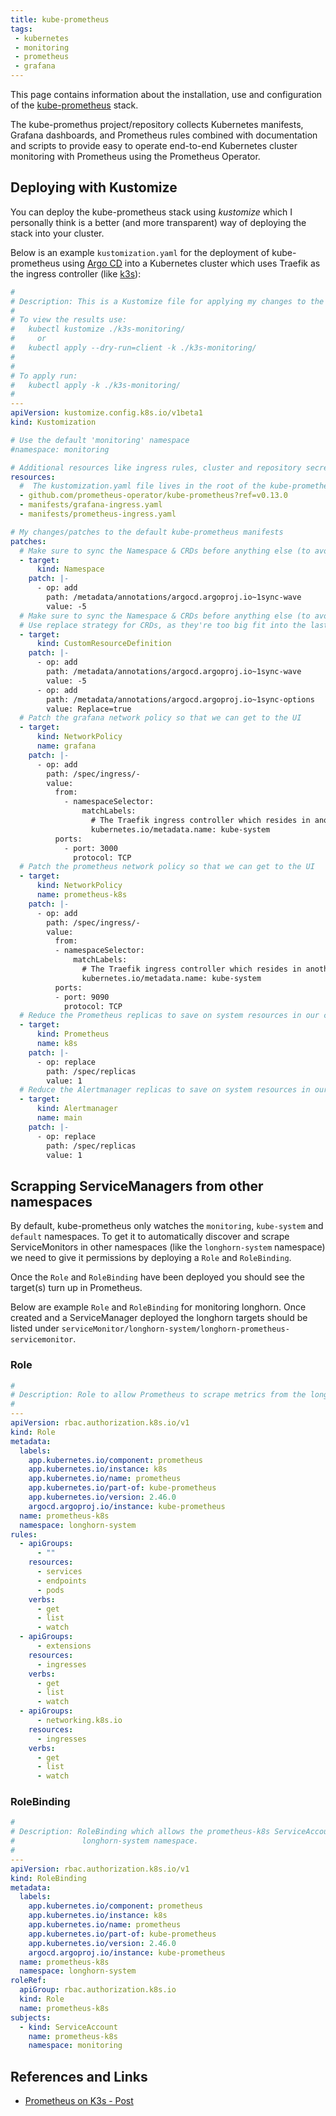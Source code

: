 ```yaml
---
title: kube-prometheus
tags:
 - kubernetes
 - monitoring
 - prometheus
 - grafana
---
```


This page contains information about the installation, use and configuration of the 
[kube-prometheus](https://github.com/prometheus-operator/kube-prometheus/tree/release-0.13?tab=readme-ov-file) stack.
<!--more-->
The kube-promethus project/repository collects Kubernetes manifests, Grafana dashboards, 
and Prometheus rules combined with documentation and scripts to provide easy to operate end-to-end Kubernetes cluster 
monitoring with Prometheus using the Prometheus Operator.

## Deploying with Kustomize

You can deploy the kube-prometheus stack using _kustomize_ which I personally think is a better (and more transparent) way 
of deploying the stack into your cluster.

Below is an example `kustomization.yaml` for the deployment of kube-prometheus using [Argo CD](./argo_cd.) into a Kubernetes 
cluster which uses Traefik as the ingress controller (like [k3s](../kubernetes/k3s)):

```yaml
#
# Description: This is a Kustomize file for applying my changes to the default kube-prometheus manifests.
#
# To view the results use:
#   kubectl kustomize ./k3s-monitoring/
#     or
#   kubectl apply --dry-run=client -k ./k3s-monitoring/
#
#
# To apply run:
#   kubectl apply -k ./k3s-monitoring/
#
---
apiVersion: kustomize.config.k8s.io/v1beta1
kind: Kustomization

# Use the default 'monitoring' namespace
#namespace: monitoring

# Additional resources like ingress rules, cluster and repository secrets.
resources:
  #  The kustomization.yaml file lives in the root of the kube-prometheus git repo
  - github.com/prometheus-operator/kube-prometheus?ref=v0.13.0
  - manifests/grafana-ingress.yaml
  - manifests/prometheus-ingress.yaml

# My changes/patches to the default kube-prometheus manifests
patches:
  # Make sure to sync the Namespace & CRDs before anything else (to avoid sync failures)
  - target:
      kind: Namespace
    patch: |-
      - op: add
        path: /metadata/annotations/argocd.argoproj.io~1sync-wave
        value: -5
  # Make sure to sync the Namespace & CRDs before anything else (to avoid sync failures)
  # Use replace strategy for CRDs, as they're too big fit into the last-applied-configuration annotation that kubectl apply wants to use
  - target:
      kind: CustomResourceDefinition
    patch: |-
      - op: add
        path: /metadata/annotations/argocd.argoproj.io~1sync-wave
        value: -5
      - op: add
        path: /metadata/annotations/argocd.argoproj.io~1sync-options
        value: Replace=true
  # Patch the grafana network policy so that we can get to the UI
  - target:
      kind: NetworkPolicy
      name: grafana
    patch: |-
      - op: add
        path: /spec/ingress/-
        value:
          from:
            - namespaceSelector:
                matchLabels:
                  # The Traefik ingress controller which resides in another namespace
                  kubernetes.io/metadata.name: kube-system
          ports:
            - port: 3000
              protocol: TCP
  # Patch the prometheus network policy so that we can get to the UI
  - target:
      kind: NetworkPolicy
      name: prometheus-k8s
    patch: |-
      - op: add
        path: /spec/ingress/-
        value:
          from:
          - namespaceSelector:
              matchLabels:
                # The Traefik ingress controller which resides in another namespace
                kubernetes.io/metadata.name: kube-system
          ports:
          - port: 9090
            protocol: TCP
  # Reduce the Prometheus replicas to save on system resources in our cluster
  - target:
      kind: Prometheus
      name: k8s
    patch: |-
      - op: replace
        path: /spec/replicas
        value: 1
  # Reduce the Alertmanager replicas to save on system resources in our cluster
  - target:
      kind: Alertmanager
      name: main
    patch: |-
      - op: replace
        path: /spec/replicas
        value: 1
```

## Scrapping ServiceManagers from other namespaces

By default, kube-prometheus only watches the `monitoring`, `kube-system` and `default` namespaces. To get it to automatically
discover and scrape ServiceMonitors in other namespaces (like the `longhorn-system` namespace) we need to give it permissions
by deploying a `Role` and `RoleBinding`.

Once the `Role` and `RoleBinding` have been deployed you should see the target(s) turn up in Prometheus.

Below are example `Role` and `RoleBinding` for monitoring longhorn. Once created and a ServiceManager deployed the 
longhorn targets should be listed under `serviceMonitor/longhorn-system/longhorn-prometheus-servicemonitor`.

### Role

```yaml
#
# Description: Role to allow Prometheus to scrape metrics from the longhorn ServiceMonitor
#
---
apiVersion: rbac.authorization.k8s.io/v1
kind: Role
metadata:
  labels:
    app.kubernetes.io/component: prometheus
    app.kubernetes.io/instance: k8s
    app.kubernetes.io/name: prometheus
    app.kubernetes.io/part-of: kube-prometheus
    app.kubernetes.io/version: 2.46.0
    argocd.argoproj.io/instance: kube-prometheus
  name: prometheus-k8s
  namespace: longhorn-system
rules:
  - apiGroups:
      - ""
    resources:
      - services
      - endpoints
      - pods
    verbs:
      - get
      - list
      - watch
  - apiGroups:
      - extensions
    resources:
      - ingresses
    verbs:
      - get
      - list
      - watch
  - apiGroups:
      - networking.k8s.io
    resources:
      - ingresses
    verbs:
      - get
      - list
      - watch
```

### RoleBinding

```yaml
#
# Description: RoleBinding which allows the prometheus-k8s ServiceAccount to use the prometheus-k8s role in the 
#               longhorn-system namespace.
#
---
apiVersion: rbac.authorization.k8s.io/v1
kind: RoleBinding
metadata:
  labels:
    app.kubernetes.io/component: prometheus
    app.kubernetes.io/instance: k8s
    app.kubernetes.io/name: prometheus
    app.kubernetes.io/part-of: kube-prometheus
    app.kubernetes.io/version: 2.46.0
    argocd.argoproj.io/instance: kube-prometheus
  name: prometheus-k8s
  namespace: longhorn-system
roleRef:
  apiGroup: rbac.authorization.k8s.io
  kind: Role
  name: prometheus-k8s
subjects:
  - kind: ServiceAccount
    name: prometheus-k8s
    namespace: monitoring
```

## References and Links

* [Prometheus on K3s - Post](../../posts/2024-01-03-Prometheus-on-k3s)